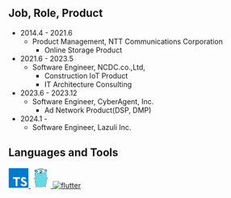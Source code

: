 ## Job, Role, Product
- 2014.4 - 2021.6
  - Product Management, NTT Communications Corporation
    - Online Storage Product
- 2021.6 - 2023.5
  - Software Engineer, NCDC.co.,Ltd,
    - Construction IoT Product
    - IT Architecture Consulting
- 2023.6 - 2023.12
  - Software Engineer, CyberAgent, Inc.
    - Ad Network Product(DSP, DMP)
- 2024.1 - 
  - Software Engineer, Lazuli Inc.

## Languages and Tools
<p align="left"> 
  <a href="https://www.typescriptlang.org/" target="_blank" rel="noreferrer"> <img src="https://raw.githubusercontent.com/devicons/devicon/master/icons/typescript/typescript-original.svg" alt="typescript" width="40" height="40"/> </a> 
<a href="https://golang.org" target="_blank" rel="noreferrer"> <img src="https://raw.githubusercontent.com/devicons/devicon/master/icons/go/go-original.svg" alt="go" width="40" height="40"/> </a>
  <a href="https://flutter.dev" target="_blank" rel="noreferrer"> <img src="https://www.vectorlogo.zone/logos/flutterio/flutterio-icon.svg" alt="flutter" width="40" height="40"/> </a>
</p>
